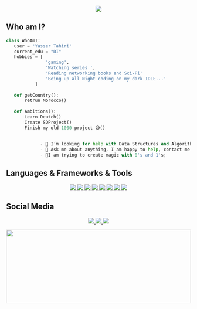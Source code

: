 <p align="center"> <img src="https://media.giphy.com/media/5YoZPhuvfHmuGHiASy/giphy.gif">


 ## Who am I?
 ```python
 class WhoAmI:
 	user = 'Yasser Tahiri'
	current_edu = "DI"
	hobbies = [
				'gaming',
				'Watching series ',
				'Reading networking books and Sci-Fi'
				'Being up all Night coding on my dark IDLE...'
			]
	
	def getCountry():
		retrun Morocco()
	
	def Ambitions():
		Learn Deutch()
		Create SOProject()
		Finish my old 1000 project 😅()
    
    
		      - 🤔 I’m looking for help with Data Structures and Algorithms 😭;
		      - 💬 Ask me about anything, I am happy to help, contact me ;
              - 🥀I am trying to create magic with 0's and 1's;

 ```
<h2>Languages & Frameworks & Tools</h2>

<p align="center">
  <a href="https://en.wikipedia.org/wiki/Python_(programming_language)">
  <code><img src="https://img.shields.io/badge/python%20-%2314354C.svg?&style=for-the-badge&logo=python&logoColor=white"/></code>
  </a>
  <a href="https://en.wikipedia.org/wiki/C_(programming_language)">
  <code><img src="https://img.shields.io/badge/c%20-%2300599C.svg?&style=for-the-badge&logo=c&logoColor=white"/></code>
  </a>
  <a href="https://en.wikipedia.org/wiki/C_Sharp_(programming_language)">
  <code><img src="https://img.shields.io/badge/c%23%20-%23239120.svg?&style=for-the-badge&logo=c-sharp&logoColor=white"/></code>
  </a>
  <a href="https://en.wikipedia.org/wiki/Shell_script">
  <code><img src="https://img.shields.io/badge/shell_script%20-%23121011.svg?&style=for-the-badge&logo=gnu-bash&logoColor=white"/></code>
  </a>
  <a href="https://en.wikipedia.org/wiki/Django_(web_framework)">
  <code><img src="https://img.shields.io/badge/django%20-%23092E20.svg?&style=for-the-badge&logo=django&logoColor=white"/></code>
  </a>
  <a href="https://en.wikipedia.org/wiki/Flask_(web_framework)">
  <code><img src="https://img.shields.io/badge/flask%20-%23000.svg?&style=for-the-badge&logo=flask&logoColor=white"/></code>
  </a>
  <a href="https://en.wikipedia.org/wiki/MySQL">
  <code><img src="https://img.shields.io/badge/mysql-%2300f.svg?&style=for-the-badge&logo=mysql&logoColor=white"/></code>
  </a>
  <a href="https://github.com/yezz123">
  <code><img src="https://img.shields.io/badge/github%20-%23121011.svg?&style=for-the-badge&logo=github&logoColor=white"/></code>
  </a>
</p>


<h2>Social Media</h2>

<p align="center">
	<a href="https://www.instagram.com/froggy__19/">
  <code><img src="https://img.shields.io/badge/Froggy__19%20-%23E4405F.svg?&style=for-the-badge&logo=Instagram&logoColor=white"/></code>
		</a>
	<a href="https://www.twitch.tv/yassertahiri">
  <code><img src="https://img.shields.io/badge/yassertahiri%20-%239146FF.svg?&style=for-the-badge&logo=Twitch&logoColor=white"/></code>
	</a>
	<a href="https://twitter.com/THyasser1">
  <code><img src="https://img.shields.io/badge/THyasser1%20-%231DA1F2.svg?&style=for-the-badge&logo=Twitter&logoColor=white"/></code>
  </a>
</p>

<img width="100%" height="200" src="https://github-readme-stats.vercel.app/api?username=yezz123&show_icons=true&theme=gruvbox"></a>



